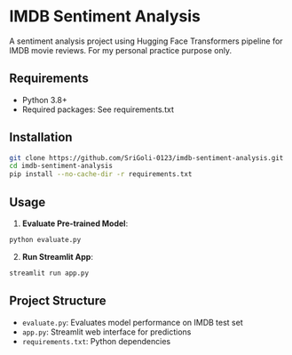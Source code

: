 # IMDB Sentiment Analysis

A sentiment analysis project using Hugging Face Transformers pipeline for IMDB movie reviews. For my personal practice purpose only.

## Requirements
- Python 3.8+
- Required packages: See requirements.txt

## Installation
```bash
git clone https://github.com/SriGoli-0123/imdb-sentiment-analysis.git
cd imdb-sentiment-analysis
pip install --no-cache-dir -r requirements.txt
```

## Usage

1. **Evaluate Pre-trained Model**:
```bash
python evaluate.py
```

2. **Run Streamlit App**:
```bash
streamlit run app.py
```

## Project Structure
- `evaluate.py`: Evaluates model performance on IMDB test set
- `app.py`: Streamlit web interface for predictions
- `requirements.txt`: Python dependencies
